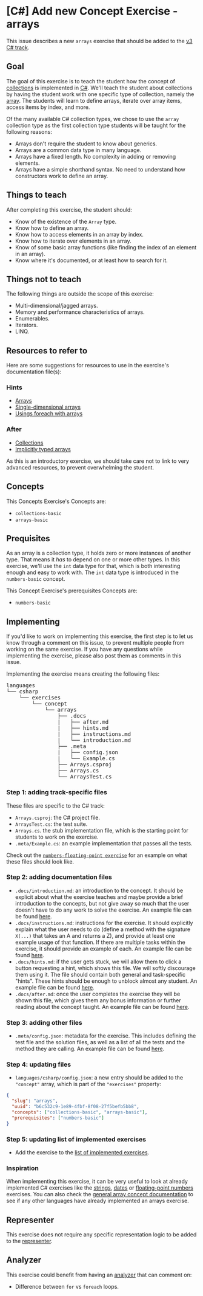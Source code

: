 # [C#] Add new Concept Exercise - arrays

This issue describes a new `arrays` exercise that should be added to the [v3 C# track][csharp].

## Goal

The goal of this exercise is to teach the student how the concept of [collections][collection] is implemented in [C#][microsoft.com-collections]. We'll teach the student about collections by having the student work with one specific type of collection, namely the [array][array]. The students will learn to define arrays, iterate over array items, access items by index, and more.

Of the many available C# collection types, we chose to use the `array` collection type as the first collection type students will be taught for the following reasons:

- Arrays don't require the student to know about generics.
- Arrays are a common data type in many language.
- Arrays have a fixed length. No complexity in adding or removing elements.
- Arrays have a simple shorthand syntax. No need to understand how constructors work to define an array.

## Things to teach

After completing this exercise, the student should:

- Know of the existence of the `Array` type.
- Know how to define an array.
- Know how to access elements in an array by index.
- Know how to iterate over elements in an array.
- Know of some basic array functions (like finding the index of an element in an array).
- Know where it's documented, or at least how to search for it.

## Things not to teach

The following things are outside the scope of this exercise:

- Multi-dimensional/jagged arrays.
- Memory and performance characteristics of arrays.
- Enumerables.
- Iterators.
- LINQ.

## Resources to refer to

Here are some suggestions for resources to use in the exercise's documentation file(s):

### Hints

- [Arrays][microsoft.com-arrays]
- [Single-dimensional arrays][microsoft.com-single-dimensional-arrays]
- [Usings foreach with arrays][microsoft.com-foreach-with-arrays]

### After

- [Collections][microsoft.com-collections]
- [Implicitly typed arrays][microsoft.com-implicitly-typed-arrays]

As this is an introductory exercise, we should take care not to link to very advanced resources, to prevent overwhelming the student.

## Concepts

This Concepts Exercise's Concepts are:

- `collections-basic`
- `arrays-basic`

## Prequisites

As an array is a collection type, it holds zero or more instances of another type. That means it _has_ to depend on one or more other types. In this exercise, we'll use the `int` data type for that, which is both interesting enough and easy to work with. The `int` data type is introduced in the `numbers-basic` concept.

This Concept Exercise's prerequisites Concepts are:

- `numbers-basic`

## Implementing

If you'd like to work on implementing this exercise, the first step is to let us know through a comment on this issue, to prevent multiple people from working on the same exercise. If you have any questions while implementing the exercise, please also post them as comments in this issue.

Implementing the exercise means creating the following files:

<pre>
languages
└── csharp
    └── exercises
        └── concept
            └── arrays
                ├── .docs
                |   ├── after.md
                |   ├── hints.md
                |   ├── instructions.md
                |   └── introduction.md
                ├── .meta
                |   ├── config.json
                |   └── Example.cs
                ├── Arrays.csproj
                ├── Arrays.cs
                └── ArraysTest.cs
</pre>

### Step 1: adding track-specific files

These files are specific to the C# track:

- `Arrays.csproj`: the C# project file.
- `ArraysTest.cs`: the test suite.
- `Arrays.cs`. the stub implementation file, which is the starting point for students to work on the exercise.
- `.meta/Example.cs`: an example implementation that passes all the tests.

Check out the [`numbers-floating-point exercise`][concept-exercises-numbers-floating-point] for an example on what these files should look like.

### Step 2: adding documentation files

- `.docs/introduction.md`: an introduction to the concept. It should be explicit about what the exercise teaches and maybe provide a brief introduction to the concepts, but not give away so much that the user doesn't have to do any work to solve the exercise. An example file can be found [here][introduction.md].
- `.docs/instructions.md`: instructions for the exercise. It should explicitly explain what the user needs to do (define a method with the signature `X(...)` that takes an A and returns a Z), and provide at least one example usage of that function. If there are multiple tasks within the exercise, it should provide an example of each. An example file can be found [here][instructions.md].
- `.docs/hints.md`: if the user gets stuck, we will allow them to click a button requesting a hint, which shows this file. We will softly discourage them using it. The file should contain both general and task-specific "hints". These hints should be enough to unblock almost any student. An example file can be found [here][hints.md].
- `.docs/after.md`: once the user completes the exercise they will be shown this file, which gives them any bonus information or further reading about the concept taught. An example file can be found [here][after.md].

### Step 3: adding other files

- `.meta/config.json`: metadata for the exercise. This includes defining the test file and the solution files, as well as a list of all the tests and the method they are calling. An example file can be found [here][meta-config.json].

### Step 4: updating files

- `languages/csharp/config.json`: a new entry should be added to the `"concept"` array, which is part of the `"exercises"` property:

```json
{
  "slug": "arrays",
  "uuid": "b6c532c9-1e89-4fbf-8f08-27f5befb5bb8",
  "concepts": ["collections-basic", "arrays-basic"],
  "prerequisites": ["numbers-basic"]
}
```

### Step 5: updating list of implemented exercises

- Add the exercise to the [list of implemented exercises][concept-exercises].

### Inspiration

When implementing this exercise, it can be very useful to look at already implemented C# exercises like the [strings][concept-exercises-strings], [dates][concept-exercises-dates] or [floating-point numbers][concept-exercises-numbers-floating-point] exercises. You can also check the [general array concept documentation][array] to see if any other languages have already implemented an arrays exercise.

## Representer

This exercise does not require any specific representation logic to be added to the [representer][representer].

## Analyzer

This exercise could benefit from having an [analyzer][analyzer] that can comment on:

- Difference between `for` vs `foreach` loops.

[microsoft.com-arrays]: https://docs.microsoft.com/en-us/dotnet/csharp/programming-guide/arrays/
[microsoft.com-collections]: https://docs.microsoft.com/en-us/dotnet/csharp/programming-guide/concepts/collections
[microsoft.com-foreach-with-arrays]: https://docs.microsoft.com/en-us/dotnet/csharp/programming-guide/arrays/using-foreach-with-arrays
[microsoft.com-single-dimensional-arrays]: https://docs.microsoft.com/en-us/dotnet/csharp/programming-guide/arrays/single-dimensional-arrays
[microsoft.com-implicitly-typed-arrays]: https://docs.microsoft.com/en-us/dotnet/csharp/programming-guide/arrays/implicitly-typed-arrays
[array]: https://github.com/exercism/v3/blob/master/reference/types/array.md
[collection]: https://github.com/exercism/v3/blob/master/reference/types/collection.md
[csharp]: https://github.com/exercism/v3/blob/master/languages/csharp/README.md
[concept-exercises-strings]: https://github.com/exercism/v3/tree/master/languages/csharp/exercises/concept/strings
[concept-exercises-dates]: https://github.com/exercism/v3/tree/master/languages/csharp/exercises/concept/dates
[concept-exercises-numbers-floating-point]: https://github.com/exercism/v3/tree/master/languages/csharp/exercises/concept/numbers-floating-point
[analyzer]: https://github.com/exercism/csharp-analyzer
[representer]: https://github.com/exercism/csharp-representer
[after.md]: https://github.com/exercism/v3/blob/master/languages/csharp/exercises/concept/numbers-floating-point/.docs/after.md
[hints.md]: https://github.com/exercism/v3/blob/master/languages/csharp/exercises/concept/numbers-floating-point/.docs/hints.md
[introduction.md]: https://github.com/exercism/v3/blob/master/languages/csharp/exercises/concept/numbers-floating-point/.docs/introduction.md
[instructions.md]: https://github.com/exercism/v3/blob/master/languages/csharp/exercises/concept/numbers-floating-point/.docs/instructions.md
[meta-config.json]: https://github.com/exercism/v3/blob/master/languages/csharp/exercises/concept/numbers-floating-point/.meta/config.json
[concept-exercises]: https://github.com/exercism/v3/tree/master/languages/csharp/exercises/concept/README.md
